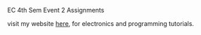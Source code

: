 EC 4th Sem Event 2 Assignments

visit my website <a href="https://fazals.ddns.net" target=_blank>here</a>, for electronics and programming tutorials.
